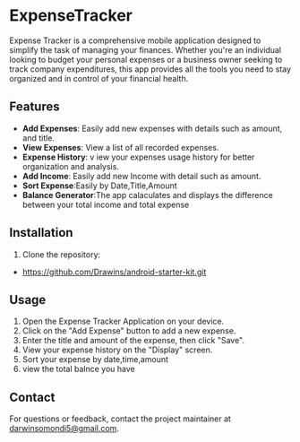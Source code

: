 # ExpenseTracker
Expense Tracker is a comprehensive mobile application designed to simplify the task of managing your finances. Whether you're an individual looking to budget your personal expenses or a business owner seeking to track company expenditures, this app provides all the tools you need to stay organized and in control of your financial health.

## Features

- **Add Expenses**: Easily add new expenses with details such as  amount, and title.
- **View Expenses**: View a list of all recorded expenses.
- **Expense History**: v  iew your expenses usage history for better organization and analysis.
- **Add Income**: Easily add new Income with detail such as amount.
- **Sort Expense**:Easily by Date,Title,Amount
- **Balance Generator**:The app calaculates and displays the difference between your total income and total expense



## Installation
1. Clone the repository:
  - https://github.com/Drawins/android-starter-kit.git


## Usage
1. Open the Expense Tracker Application on your device.
2. Click on the "Add Expense" button to add a new expense.
3. Enter the title and amount of the expense, then click "Save".
4. View your expense history on the "Display" screen.
5. Sort your expense by date,time,amount
6. view the total balnce you have 


## Contact
For questions or feedback, contact the project maintainer at darwinsomondi5@gmail.com.
